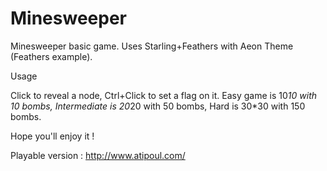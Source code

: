 # Minesweeper

Minesweeper basic game. Uses Starling+Feathers with Aeon Theme (Feathers example).

  Usage

Click to reveal a node, Ctrl+Click to set a flag on it.
Easy game is 10*10 with 10 bombs, Intermediate is 20*20 with 50 bombs, Hard is 30*30 with 150 bombs.

Hope you'll enjoy it !

Playable version : http://www.atipoul.com/
